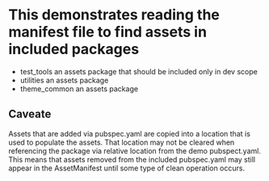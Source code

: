 # This demonstrates reading the manifest file to find assets in included packages

* test_tools an assets package that should be included only in dev scope
* utilities an assets package
* theme_common an assets package

## Caveate

Assets that are added via pubspec.yaml are copied into a location that is used to populate the assets. 
That location may not be cleared when referencing the package via relative location from the demo pubspect.yaml.
This means that assets removed from the included pubspec.yaml may still appear in the AssetManifest until some type of clean operation occurs.
